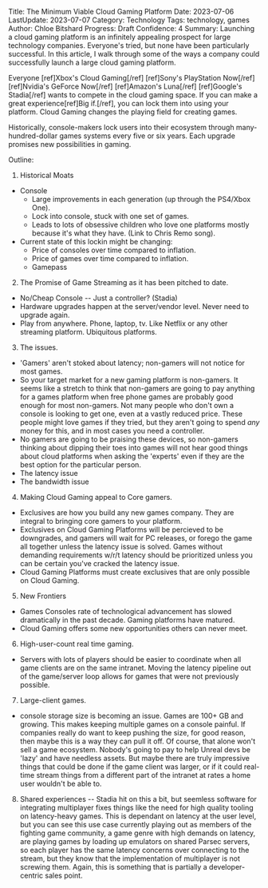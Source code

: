 Title: The Minimum Viable Cloud Gaming Platform
Date: 2023-07-06
LastUpdate: 2023-07-07
Category: Technology
Tags: technology, games
Author: Chloe Bitshard
Progress: Draft
Confidence: 4
Summary: Launching a cloud gaming platform is an infinitely appealing prospect for large technology companies.  Everyone's tried, but none have been particularly successful.  In this article, I walk through some of the ways a company could successfully launch a large cloud gaming platform.

Everyone
[ref]Xbox's Cloud Gaming[/ref]
[ref]Sony's PlayStation Now[/ref]
[ref]Nvidia's GeForce Now[/ref]
[ref]Amazon's Luna[/ref]
[ref]Google's Stadia[/ref]
wants to compete in the cloud gaming space.  If you can make a great experience[ref]Big if.[/ref], you can lock them into using your platform.  Cloud Gaming changes the playing field for creating games.

Historically, console-makers lock users into their ecosystem through many-hundred-dollar games systems every five or six years.  Each upgrade promises new possibilities in gaming.

Outline:

1. Historical Moats
  - Console
    - Large improvements in each generation (up through the PS4/Xbox One).
    - Lock into console, stuck with one set of games.
    - Leads to lots of obsessive children who love one platforms mostly because it's what they have.  (Link to Chris Remo song).
  - Current state of this lockin might be changing:
    - Price of consoles over time compared to inflation.
    - Price of games over time compared to inflation.
    - Gamepass
2. The Promise of Game Streaming as it has been pitched to date.
  - No/Cheap Console -- Just a controller? (Stadia)
  - Hardware upgrades happen at the server/vendor level.  Never need to upgrade again.
  - Play from anywhere.  Phone, laptop, tv.  Like Netflix or any other streaming platform.  Ubiquitous platforms.
3. The issues.
  - 'Gamers' aren't stoked about latency; non-gamers will not notice for most games.
  - So your target market for a new gaming platform is non-gamers.  It seems like a stretch to think that non-gamers are going to pay anything for a games platform when free phone games are probably good enough for most non-gamers.  Not many people who don't own a console is looking to get one, even at a vastly reduced price.  These people might love games if they tried, but they aren't going to spend _any_ money for this, and in most cases you need a controller.
  - No gamers are going to be praising these devices, so non-gamers thinking about dipping their toes into games will not hear good things about cloud platforms when asking the 'experts' even if they are the best option for the particular person.
  - The latency issue
  - The bandwidth issue
4. Making Cloud Gaming appeal to Core gamers.
  - Exclusives are how you build any new games company.  They are integral to bringing core gamers to your platform.
  - Exclusives on Cloud Gaming Platforms will be percieved to be downgrades, and gamers will wait for PC releases, or forego the game all together unless the latency issue is solved.  Games without demanding requirements w/r/t latency should be prioritized unless you can be certain you've cracked the latency issue.
  - Cloud Gaming Platforms must create exclusives that are only possible on Cloud Gaming.
5. New Frontiers
  - Games Consoles rate of technological advancement has slowed dramatically in the past decade.  Gaming platforms have matured.
  - Cloud Gaming offers some new opportunities others can never meet.
6. High-user-count real time gaming.
  - Servers with lots of players should be easier to coordinate when all game clients are on the same intranet.  Moving the latency pipeline out of the game/server loop allows for games that were not previously possible.
7. Large-client games.
  - console storage size is becoming an issue.  Games are 100+ GB and growing.  This makes keeping multiple games on a console painful.  If companies really do want to keep pushing the size, for good reason, then maybe this is a way they can pull it off.  Of course, that alone won't sell a game ecosystem.  Nobody's going to pay to help Unreal devs be 'lazy' and have needless assets.  But maybe there are truly impressive things that could be done if the game client was larger, or if it could real-time stream things from a different part of the intranet at rates a home user wouldn't be able to.
8. Shared experiences -- Stadia hit on this a bit, but seemless software for integrating multiplayer fixes things like the need for high quality tooling on latency-heavy games.  This is dependant on latency at the user level, but you can see this use case currently playing out as members of the fighting game community, a game genre with high demands on latency, are playing games by loading up emulators on shared Parsec servers, so each player has the same latency concerns over connecting to the stream, but they know that the implementation of multiplayer is not screwing them.  Again, this is something that is partially a developer-centric sales point.

